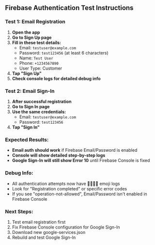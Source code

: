## Firebase Authentication Test Instructions

### Test 1: Email Registration
1. **Open the app**
2. **Go to Sign Up page**
3. **Fill in these test details:**
   - Email: `testuser@example.com`
   - Password: `test123456` (at least 6 characters)
   - Name: `Test User`
   - Phone: `+1234567890`
   - User Type: Customer
4. **Tap "Sign Up"**
5. **Check console logs for detailed debug info**

### Test 2: Email Sign-In
1. **After successful registration**
2. **Go to Sign In page**
3. **Use the same credentials:**
   - Email: `testuser@example.com`
   - Password: `test123456`
4. **Tap "Sign In"**

### Expected Results:
- **Email auth should work** if Firebase Email/Password is enabled
- **Console will show detailed step-by-step logs**
- **Google Sign-In will still show Error 10** until Firebase Console is fixed

### Debug Info:
- All authentication attempts now have 🔐📧✅❌ emoji logs
- Look for "Registration completed" or specific error codes
- If you see "operation-not-allowed", Email/Password isn't enabled in Firebase Console

### Next Steps:
1. Test email registration first
2. Fix Firebase Console configuration for Google Sign-In
3. Download new google-services.json
4. Rebuild and test Google Sign-In
